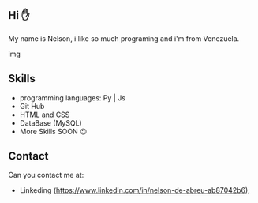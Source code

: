 ## Hi ✋

My name is Nelson, i like so much programing and i'm from Venezuela.

img

## Skills

* programming languages: Py | Js  
* Git Hub
* HTML and CSS
* DataBase (MySQL)
* More Skills SOON 😉

## Contact

Can you contact me at:

* Linkeding (https://www.linkedin.com/in/nelson-de-abreu-ab87042b6);